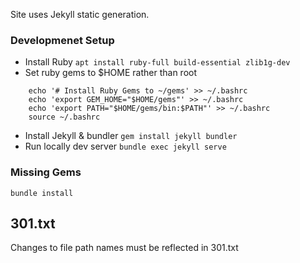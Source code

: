 Site uses Jekyll static generation.

### Developmenet Setup
* Install Ruby `apt install ruby-full build-essential zlib1g-dev`
* Set ruby gems to $HOME rather than root
```
    echo '# Install Ruby Gems to ~/gems' >> ~/.bashrc
    echo 'export GEM_HOME="$HOME/gems"' >> ~/.bashrc
    echo 'export PATH="$HOME/gems/bin:$PATH"' >> ~/.bashrc
    source ~/.bashrc
```
* Install Jekyll & bundler `gem install jekyll bundler`
* Run locally dev server `bundle exec jekyll serve`

### Missing Gems
`bundle install`

## 301.txt
Changes to file path names must be reflected in 301.txt